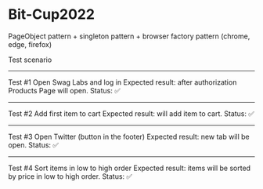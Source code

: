 # Bit-Cup2022
PageObject pattern + singleton pattern + browser factory pattern (chrome, edge, firefox)

Test scenario
____
Test #1 Open Swag Labs and log in
Expected result: after authorization Products Page will open.
Status: :white_check_mark:
____
Test #2 Add first item to cart
Expected result: will add item to cart.
Status: :white_check_mark:
____
Test #3 Open Twitter (button in the footer)
Expected result: new tab will be open.
Status: :white_check_mark:
____
Test #4 Sort items in low to high order
Expected result: items will be sorted by price in low to high order.
Status: :white_check_mark:

